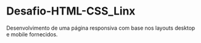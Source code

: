 # Desafio-HTML-CSS_Linx

Desenvolvimento de uma página responsiva com base nos layouts desktop e mobile fornecidos.
